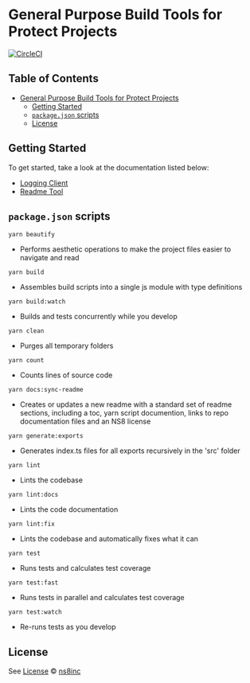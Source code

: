 # General Purpose Build Tools for Protect Projects

[![CircleCI](https://circleci.com/gh/ns8inc/protect-tools-js.svg?style=svg&circle-token=6b0a7fe464a53289ee8ddea14f3a84b1996b5619)](https://app.circleci.com/pipelines/github/ns8inc/protect-tools-js)

## Table of Contents

- [General Purpose Build Tools for Protect Projects](#general-purpose-build-tools-for-protect-projects)
  - [Getting Started](#getting-started)
  - [`package.json` scripts](#packagejson-scripts)
  - [License](#license)

## Getting Started

To get started, take a look at the documentation listed below:

- [Logging Client](public/en/platform/protect-tools-js/logger.md)
- [Readme Tool](public/en/platform/protect-tools-js/readme.md)

## `package.json` scripts

`yarn beautify`

- Performs aesthetic operations to make the project files easier to navigate and read

`yarn build`

- Assembles build scripts into a single js module with type definitions

`yarn build:watch`

- Builds and tests concurrently while you develop

`yarn clean`

- Purges all temporary folders

`yarn count`

- Counts lines of source code

`yarn docs:sync-readme`

- Creates or updates a new readme with a standard set of readme sections, including a toc, yarn script documention, links to repo documentation files and an NS8 license

`yarn generate:exports`

- Generates index.ts files for all exports recursively in the 'src' folder

`yarn lint`

- Lints the codebase

`yarn lint:docs`

- Lints the code documentation

`yarn lint:fix`

- Lints the codebase and automatically fixes what it can

`yarn test`

- Runs tests and calculates test coverage

`yarn test:fast`

- Runs tests in parallel and calculates test coverage

`yarn test:watch`

- Re-runs tests as you develop

## License

See [License](./LICENSE)
© [ns8inc](https://ns8.com)
